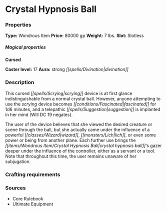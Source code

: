 ﻿---
Title: "Crystal Hypnosis Ball"
Type: "Wondrous Item"
Price: "80000 gp"
Weight: "7 lbs."
Slot: "Slotless"
Cursed: "True"
Caster level: "17"
Aura: "strong divination"
Description: |
  "This cursed scrying device is at first glance indistinguishable from a normal _crystal ball_. However, anyone attempting to use the scrying device becomes fascinated for 1d6 minutes, and a telepathic _suggestion_ is implanted in her mind (Will DC 19 negates).
  The user of the device believes that she viewed the desired creature or scene through the ball, but she actually came under the influence of a powerful wizard, lich, or even some power or being from another plane. Each further use brings the _crystal hypnosis ball‘s_ gazer deeper under the influence of the controller, either as a servant or a tool. Note that throughout this time, the user remains unaware of her subjugation."
Sources: "['Core Rulebook', 'Ultimate Equipment']"
---

# Crystal Hypnosis Ball

### Properties

**Type:** Wondrous Item **Price:** 80000 gp **Weight:** 7 lbs. **Slot:** Slotless

##### Magical properties

**Cursed**

**Caster level:** 17 **Aura:** strong _[[spells/Divination|divination]]_

### Description

This cursed _[[spells/Scrying|scrying]]_ device is at first glance indistinguishable from a normal crystal ball. However, anyone attempting to use the _scrying_ device becomes _[[conditions/Fascinated|fascinated]]_ for 1d6 minutes, and a telepathic _[[spells/Suggestion|suggestion]]_ is implanted in her mind (Will DC 19 negates).

The user of the device believes that she viewed the desired creature or scene through the ball, but she actually came under the influence of a powerful _[[classes/Wizard|wizard]]_, _[[monsters/Lich|lich]]_, or even some power or being from another plane. Each further use brings the _[[items/Wondrous Item/Crystal Hypnosis Ball|crystal hypnosis ball]]_‘s gazer deeper under the influence of the controller, either as a servant or a tool. Note that throughout this time, the user remains unaware of her subjugation.

### Crafting requirements

### Sources

* Core Rulebook
* Ultimate Equipment